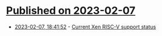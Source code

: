 # [Published on 2023-02-07](index.md)

* [2023-02-07, 18:41:52](https://lobste.rs/s/jbiurf/current_xen_risc_v_support_status) - [Current Xen RISC-V support status](https://xcp-ng.org/blog/2023/02/07/current-xen-risc-v-support-status/)
